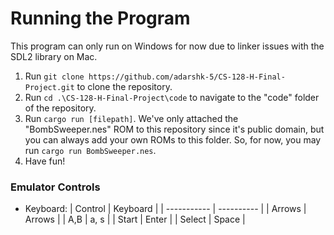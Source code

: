 # Running the Program

This program can only run on Windows for now due to linker issues with the SDL2 library on Mac.

1. Run `git clone https://github.com/adarshk-5/CS-128-H-Final-Project.git` to clone the repository.
2. Run `cd .\CS-128-H-Final-Project\code` to navigate to the "code" folder of the repository.
3. Run `cargo run [filepath]`. We've only attached the "BombSweeper.nes" ROM to this repository since it's public domain, but you can always add your own ROMs to this folder. So, for now, you may run `cargo run BombSweeper.nes`.
4. Have fun!

### Emulator Controls
* Keyboard: 
    | Control | Keyboard | 
   | ----------- | ---------- | 
    | Arrows | Arrows | 
    | A,B | a, s | 
    | Start | Enter | 
    | Select | Space | 
